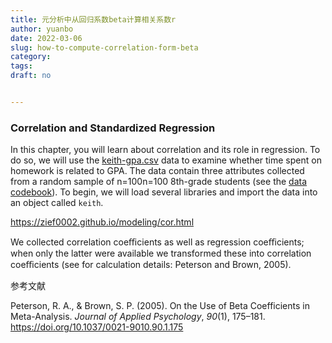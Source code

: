 ```yaml
---
title: 元分析中从回归系数beta计算相关系数r
author: yuanbo
date: 2022-03-06
slug: how-to-compute-correlation-form-beta
category:   
tags: 
draft: no


---
```




### Correlation and Standardized Regression



In this chapter, you will learn about correlation and its role in regression. To do so, we will use the [keith-gpa.csv](https://raw.githubusercontent.com/zief0002/modeling/master/data/keith-gpa.csv) data to examine whether time spent on homework is related to GPA. The data contain three attributes collected from a random sample of n=100n=100 8th-grade students (see the [data codebook](http://zief0002.github.io/epsy-8251/codebooks/keith-gpa.html)). To begin, we will load several libraries and import the data into an object called `keith`.



https://zief0002.github.io/modeling/cor.html





We collected correlation coeﬃcients as well as regression coeﬃcients; when only the latter were available we transformed these into correlation coeﬃcients (see for calculation details: Peterson and Brown, 2005).



参考文献

Peterson, R. A., & Brown, S. P. (2005). On the Use of Beta Coefficients in Meta-Analysis. *Journal of Applied Psychology*, *90*(1), 175–181. https://doi.org/10.1037/0021-9010.90.1.175